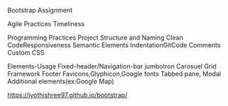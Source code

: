 Bootstrap Assignment

Agile Practices
Timeliness

Programming Practices
Project Structure and Naming
Clean CodeResponsiveness
Semantic Elements
IndentationGitCode 
Comments Custom CSS

Elements-Usage
Fixed-header/Navigation-bar
jumbotron
Carosuel
Grid Framework
Footer
Favicons,Glyphicon,Google fonts
Tabbed pane,
Modal
Additional elements(ex:Google Map)

 https://jyothishree97.github.io/bootstrap/
